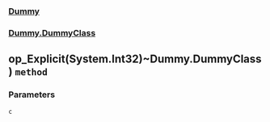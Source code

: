 ### [Dummy](./Dummy.md 'Dummy')
### [Dummy.DummyClass](./Dummy-DummyClass.md 'Dummy.DummyClass')
## op_Explicit(System.Int32)~Dummy.DummyClass) `method`

### Parameters

<a name='Dummy-DummyClass-op_Explicit(System-Int32)~Dummy-DummyClass)-c'></a>
`c`
>
